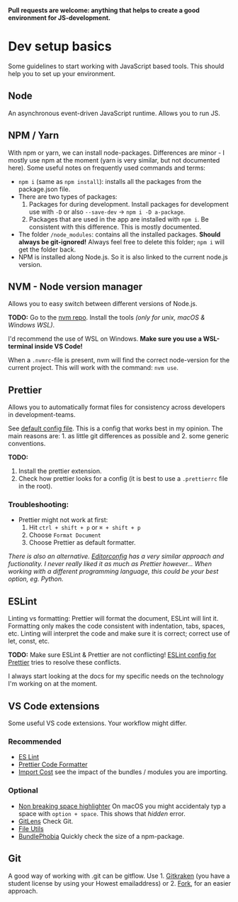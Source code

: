**Pull requests are welcome: anything that helps to create a good environment for JS-development.**

# Dev setup basics

Some guidelines to start working with JavaScript based tools. This should help you to set up your environment.

## Node

An asynchronous event-driven JavaScript runtime. Allows you to run JS.

## NPM / Yarn

With npm or yarn, we can install node-packages.
Differences are minor - I mostly use npm at the moment (yarn is very similar, but not documented here). Some useful notes on frequently used commands and terms:

- `npm i` (same as `npm install`): installs all the packages from the package.json file.
- There are two types of packages:
  1. Packages for during development.
     Install packages for development use with `-D` or also `--save-dev` -> `npm i -D a-package`.
  2. Packages that are used in the app are installed with `npm i`.
     Be consistent with this difference. This is mostly documented.
- The folder `/node_modules`: contains all the installed packages. **Should always be git-ignored!** Always feel free to delete this folder; `npm i` will get the folder back.
- NPM is installed along Node.js. So it is also linked to the current node.js version.

## NVM - Node version manager

Allows you to easy switch between different versions of Node.js.

**TODO:** Go to the [nvm repo](https://github.com/nvm-sh/nvm). Install the tools _(only for unix, macOS & Windows WSL)_.

I'd recommend the use of WSL on Windows. **Make sure you use a WSL-terminal inside VS Code!**

When a `.nvmrc`-file is present, nvm will find the correct node-version for the current project. This will work with the command: `nvm use`.

## Prettier

Allows you to automatically format files for consistency across developers in development-teams.

See [default config file](/.prettierrc). This is a config that works best in my opinion. The main reasons are: 1. as little git differences as possible and 2. some generic conventions.

**TODO:**

1. Install the prettier extension.
2. Check how prettier looks for a config (it is best to use a `.prettierrc` file in the root).

### Troubleshooting:

- Prettier might not work at first:
  1. Hit `ctrl + shift + p` or `⌘ + shift + p`
  2. Choose `Format Document`
  3. Choose Prettier as default formatter.

_There is also an alternative. [Editorconfig](https://editorconfig.org) has a very similar approach and fuctionality. I never really liked it as much as Prettier however... When working with a different programming language, this could be your best option, eg. Python._

## ESLint

Linting vs formatting: Prettier will format the document, ESLint will lint it. Formatting only makes the code consistent with indentation, tabs, spaces, etc. Linting will interpret the code and make sure it is correct; correct use of let, const, etc.

**TODO:** Make sure ESLint & Prettier are not conflicting! [ESLint config for Prettier](https://github.com/prettier/eslint-config-prettier#installation) tries to resolve these conflicts.

I always start looking at the docs for my specific needs on the technology I'm working on at the moment.

## VS Code extensions

Some useful VS code extensions. Your workflow might differ.

### Recommended

- [ES Lint](https://marketplace.visualstudio.com/items?itemName=dbaeumer.vscode-eslint)
- [Prettier Code Formatter](https://marketplace.visualstudio.com/items?itemName=esbenp.prettier-vscode)
- [Import Cost](https://marketplace.visualstudio.com/items?itemName=wix.vscode-import-cost) see the impact of the bundles / modules you are importing.

### Optional

- [Non breaking space highlighter](https://marketplace.visualstudio.com/items?itemName=viktorzetterstrom.non-breaking-space-highlighter) On macOS you might accidentaly typ a space with `option + space`. This shows that _hidden_ error.
- [GitLens](https://marketplace.visualstudio.com/items?itemName=eamodio.gitlens) Check Git.
- [File Utils](https://marketplace.visualstudio.com/items?itemName=sleistner.vscode-fileutils)
- [BundlePhobia](https://marketplace.visualstudio.com/items?itemName=crewsycrews.bundlephobia-support) Quickly check the size of a npm-package.

## Git

A good way of working with .git can be gitflow.
Use 1. [Gitkraken](https://www.gitkraken.com) (you have a student license by using your Howest emailaddress) or 2. [Fork](https://git-fork.com), for an easier approach.
